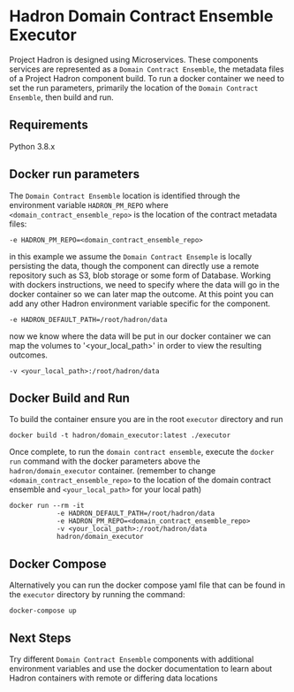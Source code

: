 # Hadron Domain Contract Ensemble Executor
Project Hadron is designed using Microservices. These components services are represented as a
`Domain Contract Ensemble`, the metadata files of a Project Hadron component build. To run a docker 
container we need to set the run parameters, primarily the location of the `Domain Contract Ensemble`, 
then build and run.

## Requirements
Python 3.8.x

## Docker run parameters
The `Domain Contract Ensemble` location is identified through the environment variable `HADRON_PM_REPO` where
`<domain_contract_ensemble_repo>` is the location of the contract metadata files:

```
-e HADRON_PM_REPO=<domain_contract_ensemble_repo>
``` 

in this example we assume the `Domain Contract Ensemple` is locally persisting the data, though the component 
can directly use a remote repository such as S3, blob storage or some form of Database. Working with dockers 
instructions, we need to specify where the data will go in the docker container so we can later map the outcome. 
At this point you can add any other Hadron environment variable specific for the component.

```
-e HADRON_DEFAULT_PATH=/root/hadron/data
```

now we know where the data will be put in our docker container we can map the volumes to '<your_local_path>' in 
order to view the resulting outcomes. 

```
-v <your_local_path>:/root/hadron/data
```

## Docker Build and Run
To build the container ensure you are in the root `executor` directory and run
```
docker build -t hadron/domain_executor:latest ./executor
```
Once complete, to run the `domain contract ensemble`, execute the `docker run` command with the docker parameters 
above the `hadron/domain_executor` container. (remember to change `<domain_contract_ensemble_repo>` to the location
of the domain contract ensemble and `<your_local_path>` for your local path)
```
docker run --rm -it 
            -e HADRON_DEFAULT_PATH=/root/hadron/data
            -e HADRON_PM_REPO=<domain_contract_ensemble_repo>
            -v <your_local_path>:/root/hadron/data
            hadron/domain_executor
```

## Docker Compose
Alternatively you can run the docker compose yaml file that can be found in the `executor` directory by running 
the command:

```
docker-compose up
```

## Next Steps
Try different `Domain Contract Ensemble` components with additional environment variables and use the docker 
documentation to learn about Hadron containers with remote or differing data locations